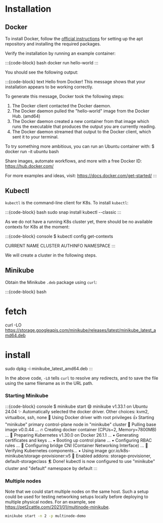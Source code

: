 Installation
============

## Docker

To install Docker, follow the [official instructions](https://docs.docker.com/engine/install/ubuntu/#install-using-the-repository) for setting up the apt repository and installing the required packages.

Verify the installation by running an example container:

:::{code-block} bash
docker run hello-world
:::

You should see the following output:

:::{code-block} text
Hello from Docker!
This message shows that your installation appears to be working correctly.

To generate this message, Docker took the following steps:
 1. The Docker client contacted the Docker daemon.
 2. The Docker daemon pulled the "hello-world" image from the Docker Hub.
    (amd64)
 3. The Docker daemon created a new container from that image which runs the
    executable that produces the output you are currently reading.
 4. The Docker daemon streamed that output to the Docker client, which sent it
    to your terminal.

To try something more ambitious, you can run an Ubuntu container with:
 $ docker run -it ubuntu bash

Share images, automate workflows, and more with a free Docker ID:
 https://hub.docker.com/

For more examples and ideas, visit:
 https://docs.docker.com/get-started/
:::

## Kubectl

`kubectl` is the command-line client for K8s. To install `kubectl`:

:::{code-block} bash
sudo snap install kubectl --classic
:::

As we do not have a running K8s cluster yet, there should be no available contexts for K8s at the moment:

:::{code-block} console
$ kubectl config get-contexts

CURRENT   NAME   CLUSTER   AUTHINFO   NAMESPACE
:::

We will create a cluster in the following steps.

## Minikube

Obtain the Minikube `.deb` package using `curl`:

:::{code-block} bash
# fetch
curl -LO https://storage.googleapis.com/minikube/releases/latest/minikube_latest_amd64.deb

# install
sudo dpkg -i minikube_latest_amd64.deb
:::

In the above code, `-LO` tells `curl` to resolve any redirects, and to save the file using the same filename as in the URL path.

### Starting Minikube

:::{code-block} console
$ minikube start
😄  minikube v1.33.1 on Ubuntu 24.04
✨  Automatically selected the docker driver. Other choices: kvm2, virtualbox, ssh, none
📌  Using Docker driver with root privileges
👍  Starting "minikube" primary control-plane node in "minikube" cluster
🚜  Pulling base image v0.0.44 ...
🔥  Creating docker container (CPUs=2, Memory=7800MB) ...
🐳  Preparing Kubernetes v1.30.0 on Docker 26.1.1 ...
    ▪ Generating certificates and keys ...
    ▪ Booting up control plane ...
    ▪ Configuring RBAC rules ...
🔗  Configuring bridge CNI (Container Networking Interface) ...
🔎  Verifying Kubernetes components...
    ▪ Using image gcr.io/k8s-minikube/storage-provisioner:v5
🌟  Enabled addons: storage-provisioner, default-storageclass
🏄  Done! kubectl is now configured to use "minikube" cluster and "default" namespace by default
:::

### Multiple nodes

Note that we could start multiple nodes on the same host. Such a setup could be used for testing networking setups locally before deploying to multiple physical nodes. For an example, see <https://pet2cattle.com/2021/01/multinode-minikube>.

```bash
minikube start -n 2 -p multinode-demo
```